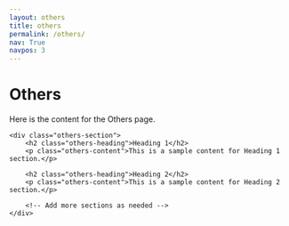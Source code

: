```yaml
---
layout: others
title: others
permalink: /others/
nav: True
navpos: 3
---
```


<div class="container">
    <h1 class="page-heading">Others</h1>
    <p class="page-description">Here is the content for the Others page.</p>
    
    <div class="others-section">
        <h2 class="others-heading">Heading 1</h2>
        <p class="others-content">This is a sample content for Heading 1 section.</p>
        
        <h2 class="others-heading">Heading 2</h2>
        <p class="others-content">This is a sample content for Heading 2 section.</p>
        
        <!-- Add more sections as needed -->
    </div>
</div>

<!-- 
<h2><strong>Workshops</strong> and Teaching Responsibilities</h2>

<h2><strong>Collaborators</strong></h2>
# Collaborators

<table>
  <tr>
    <th>Present Collaborators</th>
    <th>Past Collaborators</th>
  </tr>
  <tr>
    <td>
      <ul>
        <li>Shubham Patil</li>
        <li>Aakash Deshpande</li>
        <li>Payel Chatterjee</li>
        <li>Abhishek Kadam, IIT Bombay, Ph.D.</li>
        <li>Shreyas Deshmukh, IIT Bombay, Ph.D.</li>
        <li>Prof. Sandip Lashkare, IIT Gandhinagar</li>
        <li>Prof. Veeresh Deshpande, IIT Bombay</li>
        <li>Prof. Udayan Ganguly, IIT Bombay</li>
        <li>Prof. Souvik Mahapatra, IIT Bombay</li>
      </ul>
    </td>
    <td>
      <ul>
        <li>Collaborator A</li>
        <li>Collaborator B</li>
        <li>Collaborator C</li>
        <li>Collaborator D</li>
        <li>Collaborator E</li>
      </ul>
    </td>
  </tr>
</table>


 -->

